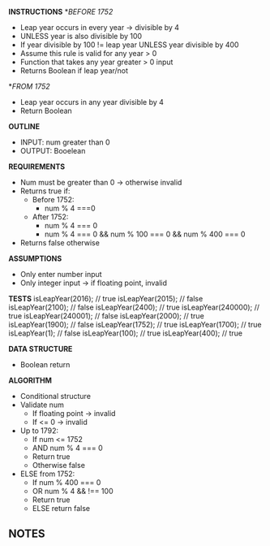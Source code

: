 **INSTRUCTIONS**
**BEFORE 1752*
- Leap year occurs in every year -> divisible by 4
- UNLESS year is also divisible by 100
- If year divisible by 100 != leap year UNLESS year divisible by 400
- Assume this rule is valid for any year > 0
- Function that takes any year greater > 0 input
- Returns Boolean if leap year/not 

**FROM 1752*
- Leap year occurs in any year divisible by 4
- Return Boolean

**OUTLINE**
- INPUT: num greater than 0
- OUTPUT: Booelean

**REQUIREMENTS**
- Num must be greater than 0 -> otherwise invalid
- Returns true if: 
  - Before 1752: 
    - num % 4 ===0
  - After 1752: 
    - num % 4 === 0
    - num % 4 === 0 && num % 100 === 0 && num % 400 === 0
- Returns false otherwise

**ASSUMPTIONS**
- Only enter number input
- Only integer input -> if floating point, invalid

**TESTS**
isLeapYear(2016);      // true
isLeapYear(2015);      // false
isLeapYear(2100);      // false
isLeapYear(2400);      // true
isLeapYear(240000);    // true
isLeapYear(240001);    // false
isLeapYear(2000);      // true
isLeapYear(1900);      // false
isLeapYear(1752);      // true
isLeapYear(1700);      // true
isLeapYear(1);         // false
isLeapYear(100);       // true
isLeapYear(400);       // true

**DATA STRUCTURE**
- Boolean return

**ALGORITHM**
- Conditional structure
- Validate num
  - If floating point -> invalid
  - If <= 0 -> invalid
- Up to 1792:
  - If num <= 1752
  - AND num % 4 === 0
  - Return true
  - Otherwise false
- ELSE from 1752:
  - If num % 400 === 0
  - OR num % 4 && !== 100
  - Return true
  - ELSE return false

**NOTES**
- 